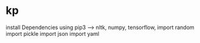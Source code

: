 # kp
install Dependencies using pip3 --> nltk, numpy, tensorflow,
import random
import pickle
import json
import yaml
